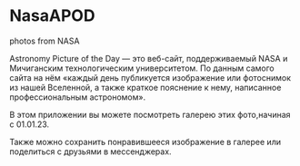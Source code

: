 # NasaAPOD
photos from NASA

Astronomy Picture of the Day — это веб-сайт, поддерживаемый NASA и Мичиганским технологическим университетом. По данным самого сайта на нём «каждый день публикуется изображение или фотоснимок из нашей Вселенной, а также краткое пояснение к нему, написанное профессиональным астрономом».

В этом приложении вы можете посмотреть галерею этих фото,начиная с 01.01.23.

Также можно сохранить понравившееся изображение в галерее или поделиться с друзьями в мессенджерах.
